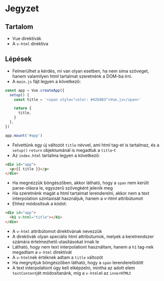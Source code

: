 # Jegyzet

## Tartalom

- Vue direktívák
- A `v-html` direktíva

## Lépések

- Felmerülhet a kérdés, mi van olyan esetben, ha nem sima szöveget, hanem valamilyen html tartalmat szeretnénk a DOM-ba írni.
- A `main.js` fájt legyen a következő:

```js
const app = Vue.createApp({
  setup() {
    const title = '<span style="color: #42b883">Vue.js</span>'

    return {
      title,
    }
  },
})

app.mount('#app')
```

- Felvettünk egy új változót `title` névvel, ami html tag-et is tartalmaz, és a `setup()` `return` objektumánál is megadtuk a `title`-t
- Az `index.html` tartalma legyen a következő:

```html
<div id="app">
  <p>{{ title }}</p>
</div>
```

- Ha megnézzük böngészőben, akkor látható, hogy a `span` nem került parse-olásra le, egyszerű szövegként jelenik meg
- Ha szeretnénk magát a html tartalmat lerenderelni, akkor nem a text interpolation szintaxisát használjuk, hanem a _v-html_ attribútumot
- Ehhez módosítsuk a kódot:

```html
<div id="app">
  <h1 v-html="title"></h1>
</div>
```

- A `v-html` attribútomot direktívának nevezzük
- A direktívák olyan speciális html attribútumok, melyek a keretrendszer számára értelmezhető utasításokat írnak le
- Látható, hogy nem text interpolationt használtam, hanem a `h1` tag-nek megadtam a `v-html` direktívát
- A `v-html`nek értéknek adtam a `title` változót
- Ha megnyitjuk böngészőben látható, hogy a `span` lerenderelődött
- A text interpolationt úgy kell elképzelni, mintha az adott elem `textContent`jét módosítanánk, míg a `v-html`el az `innerHTML`t
